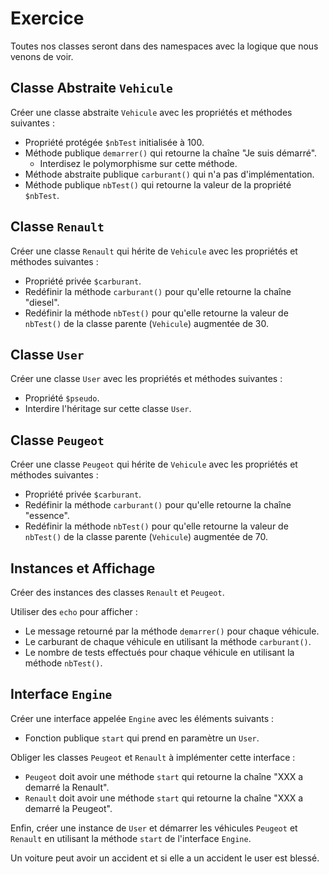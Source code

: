 # Exercice

Toutes nos classes seront dans des namespaces avec la logique que nous venons de voir.

## Classe Abstraite `Vehicule`

Créer une classe abstraite `Vehicule` avec les propriétés et méthodes suivantes :

-   Propriété protégée `$nbTest` initialisée à 100.
-   Méthode publique `demarrer()` qui retourne la chaîne "Je suis démarré".
    -   Interdisez le polymorphisme sur cette méthode.
-   Méthode abstraite publique `carburant()` qui n'a pas d'implémentation.
-   Méthode publique `nbTest()` qui retourne la valeur de la propriété `$nbTest`.

## Classe `Renault`

Créer une classe `Renault` qui hérite de `Vehicule` avec les propriétés et méthodes suivantes :

-   Propriété privée `$carburant`.
-   Redéfinir la méthode `carburant()` pour qu'elle retourne la chaîne "diesel".
-   Redéfinir la méthode `nbTest()` pour qu'elle retourne la valeur de `nbTest()` de la classe parente (`Vehicule`) augmentée de 30.

## Classe `User`

Créer une classe `User` avec les propriétés et méthodes suivantes :

-   Propriété `$pseudo`.
-   Interdire l'héritage sur cette classe `User`.

## Classe `Peugeot`

Créer une classe `Peugeot` qui hérite de `Vehicule` avec les propriétés et méthodes suivantes :

-   Propriété privée `$carburant`.
-   Redéfinir la méthode `carburant()` pour qu'elle retourne la chaîne "essence".
-   Redéfinir la méthode `nbTest()` pour qu'elle retourne la valeur de `nbTest()` de la classe parente (`Vehicule`) augmentée de 70.

## Instances et Affichage

Créer des instances des classes `Renault` et `Peugeot`.

Utiliser des `echo` pour afficher :

-   Le message retourné par la méthode `demarrer()` pour chaque véhicule.
-   Le carburant de chaque véhicule en utilisant la méthode `carburant()`.
-   Le nombre de tests effectués pour chaque véhicule en utilisant la méthode `nbTest()`.

## Interface `Engine`

Créer une interface appelée `Engine` avec les éléments suivants :

-   Fonction publique `start` qui prend en paramètre un `User`.

Obliger les classes `Peugeot` et `Renault` à implémenter cette interface :

-   `Peugeot` doit avoir une méthode `start` qui retourne la chaîne "XXX a demarré la Renault".
-   `Renault` doit avoir une méthode `start` qui retourne la chaîne "XXX a demarré la Peugeot".

Enfin, créer une instance de `User` et démarrer les véhicules `Peugeot` et `Renault` en utilisant la méthode `start` de l'interface `Engine`.


Un voiture peut avoir un accident et si elle a un accident le user est blessé.
